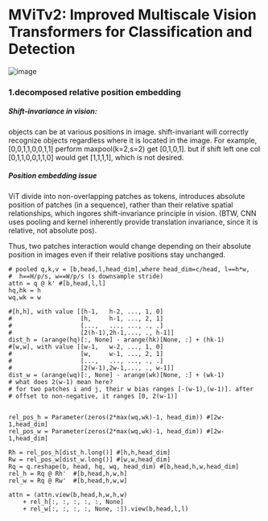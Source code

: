 # MViTv2: Improved Multiscale Vision Transformers for Classification and Detection

![image](https://github.com/user-attachments/assets/f60f79f0-6db5-4e53-8698-a54b8e6a0e6c)

### 1.decomposed relative position embedding
##### Shift-invariance in vision: 
objects can be at various positions in image. shift-invariant will correctly 
recognize objects regardless where it is located in the image. 
For example, [0,0,1,1,0,0,1,1] perform maxpool(k=2,s=2) get [0,1,0,1]. but if 
shift left one col [0,1,1,0,0,1,1,0] would get [1,1,1,1], which is not desired.

##### Position embedding issue
ViT divide into non-overlapping patches as tokens, introduces absolute position of 
patches (in a sequence), rather than their relative spatial relationships, which
ingores shift-invariance principle in vision. (BTW, CNN uses pooling and kernel 
inherently provide translation invariance, since it is relative, not absolute pos).

Thus, two patches interaction would change depending on their absolute position in images even if their relative positions stay unchanged.

    # pooled q,k,v = [b,head,l,head_dim],where head_dim=c/head, l==h*w,
    #  h==H/p/s, w==W/p/s (s downsample stride)
    attn = q @ k' #[b,head,l,l]
    hq,hk = h
    wq,wk = w
    
    #[h,h], with value [[h-1,   h-2, ..., 1, 0]
    #                   [h,     h-1, ..., 2, 1]
    #                   [...,   ..., ..., ., .]
    #                   [2(h-1),2h-1,..., ., h-1]]
    dist_h = (arange(hq)[:, None] - arange(hk)[None, :] + (hk-1) 
    #[w,w], with value [[w-1,   w-2, ..., 1, 0]
    #                   [w,     w-1, ..., 2, 1]
    #                   [...,   ..., ..., ., .]
    #                   [2(w-1),2w-1,..., ., w-1]]
    dist_w = (arange(wq)[:, None] - arange(wk)[None, :] + (wk-1)
    # what does 2(w-1) mean here? 
    # for two patches i and j, their w bias ranges [-(w-1),(w-1)]. after
    # offset to non-negative, it ranges [0, 2(w-1)]
    
        
    rel_pos_h = Parameter(zeros(2*max(wq,wk)-1, head_dim)) #[2w-1,head_dim]
    rel_pos_w = Parameter(zeros(2*max(wq,wk)-1, head_dim)) #[2w-1,head_dim]
    
    Rh = rel_pos_h[dist_h.long()] #[h,h,head_dim]
    Rw = rel_pos_w[dist_w.long()] #[w,w,head_dim] 
    Rq = q.reshape(b, head, hq, wq, head_dim) #[b,head,h,w,head_dim]
    rel_h = Rq @ Rh'  #[b,head,h,w,h]
    rel_w = Rq @ Rw'  #[b,head,h,w,w]

    attn = (attn.view(b,head,h,w,h,w)
        + rel_h[:, :, :, :, :, None]
        + rel_w[:, :, :, :, None, :]).view(b,head,l,l)
    

    

